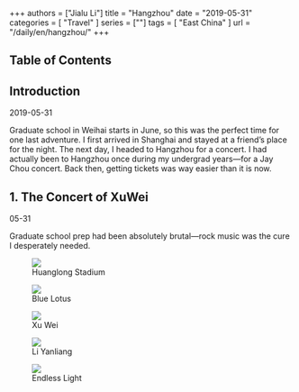 +++
authors = ["Jialu Li"]
title = "Hangzhou"
date = "2019-05-31"
categories = [
    "Travel"
]
series = [""]
tags = [
    "East China"
]
url = "/daily/en/hangzhou/"
+++
<!DOCTYPE html>
<html lang="en">
<head>
    <meta charset="UTF-8">
    <meta name="viewport" content="width=device-width, initial-scale=1.0">
    <link rel="stylesheet" href="/assets/css/styles.css">
    <script src="/assets/js/toc.js"></script>
</head>
<body>
    <article>
        <nav>
            <h2>Table of Contents</h2>
            <ul id="toc">
                <!-- TOC items will be dynamically generated here -->
            </ul>
        </nav>
        <section>
            <h2>Introduction</h2>
            <p>2019-05-31</p>
            <p>Graduate school in Weihai starts in June, so this was the perfect time for one last adventure. I first arrived in Shanghai and stayed at a friend’s place for the night. The next day, I headed to Hangzhou for a concert. I had actually been to Hangzhou once during my undergrad years—for a Jay Chou concert. Back then, getting tickets was way easier than it is now.</p>
        </section>
        <section>
            <h2>1. The Concert of XuWei</h2>
            <p>05-31 <i class="fas fa-sun"></i></p>
            <p>Graduate school prep had been absolutely brutal—rock music was the cure I desperately needed.</p>
            <div class="container">
                <div class="image">
                    <figure>
                        <a data-fancybox="gallery" href="/images/daily-travel/hangzhou1.png">
                            <img src="/images/daily-travel/hangzhou1.png" loading="lazy">
                        </a>
                        <figcaption>Huanglong Stadium</figcaption>
                    </figure>
                </div>
            </div>
        </section>
        <section>
            <div class="container">
                <div class="image">
                    <figure>
                        <a data-fancybox="gallery" href="/images/daily-travel/hangzhou2.png">
                            <img src="/images/daily-travel/hangzhou2.png" loading="lazy">
                        </a>
                        <figcaption>Blue Lotus</figcaption>
                    </figure>
                </div>
                <div class="image">
                    <figure>
                        <a data-fancybox="gallery" href="/images/daily-travel/hangzhou3.png">
                            <img src="/images/daily-travel/hangzhou3.png" loading="lazy">
                        </a>
                        <figcaption>Xu Wei</figcaption>
                    </figure>
                </div>
                <div class="image">
                    <figure>
                        <a data-fancybox="gallery" href="/images/daily-travel/hangzhou4.png">
                            <img src="/images/daily-travel/hangzhou4.png" loading="lazy">
                        </a>
                        <figcaption>Li Yanliang</figcaption>
                    </figure>
                </div>
            </div>
        </section>
        <section>
            <div class="container">
                <div class="image">
                    <figure>
                        <a data-fancybox="gallery" href="/images/daily-travel/hangzhou5.png">
                            <img src="/images/daily-travel/hangzhou5.png" loading="lazy">
                        </a>
                        <figcaption>Endless Light</figcaption>
                    </figure>
                </div>
            </div>
        </section>
    </article>
</body>
</html>
